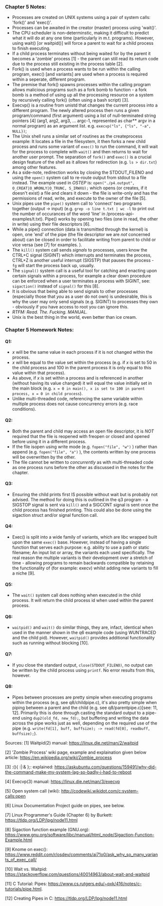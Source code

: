 ### Chapter 5 Notes:
* Processes are created on UNIX systems using a pair of system calls: 'fork()' and 'exec()'.
* Processes can be awaited in the creator (master) process using 'wait()'.
* The CPU scheduler is non-determinstic, making it difficult to predict what it will do at any one time (particularly in m.t. programs). However, using wait() [or waitpid()] will force a parent to wait for a child process to finish executing.
* If a child process terminates without being waited for by the parent it becomes a 'zombie' process [1] - the parent can still read its return code due to the process still existing in the process table [2].
* Fork() is used when a process wants to be run within the calling program, exec() [and variants] are used when a process is required within a seperate, different program.
* The premise that fork() spawns processes within the calling program allows malicious programs such as a fork bomb to function - a fork bomb is a method of using up all the processing resource on a system by recursively calling fork() (often using a bash script) [3].
* Execvp() is a routine from unistd that changes the current process into a different program. The newly altered process then runs a given program/command (first argument) using a list of null-terminated string pointers [4] (arg1, arg2, arg3, ... argc-1, represented as char** argv in a normal program) as an argument list.
e.g. `execvp("ls", {"ls", "-a", NULL})`;
* The Unix shell runs a similar set of routines as the createprocess example: It locates a file in the filesystem, it then forks a new child process and runs some variant of `exec()` to run the command, it will wait for the process to complete with `wait()` and then returns to wait for another user prompt. The separation of `fork()` and `exec()` is a crucial design feature of the shell as it allows for redirection (e.g. `ls > dir.txt`) among other features.
* As a side-note, redirection works by closing the STDOUT_FILENO and using the `open()` system call to re-route output from stdout to a file instead. The example used in _OSTEP_ is: `open("./p4.output", O_CREAT|O_WRONLY|O_TRUNC, S_IRWXU);` which opens (or creates, if it doesn't exist) a file and clears it down - the file is write-only and has the permissions of read, write, and execute to the owner of the file [5].
* Unix pipes use the `pipe()` system call to 'connect' two programs together (output -> input) (e.g. `grep -o line t.txt | wc -l` to print out the number of occurances of the word 'line' in /process-api-examples/t.txt). Pipe() works by opening two files (one in read, the other in write) using their file descriptors [6].
* While a pipe() connection (data is transmitted through the kernel) is open, one 'end' of the pipe (the file descriptor we are _not_ concerned about) can be closed in order to facilitate writing from parent to child or vice versa (see [7] for examples. ).
* The `kill()` system call sends _signals_ to processes, users know the CTRL+C signal (SIGINT) which interrupts and terminates the process, CTRL+Z is another useful interrupt (SIGSTP) that pauses the process - `fg` will start the process back up, usually.
* The `signal()` system call is a useful tool for catching and enacting upon certain signals within a process, for example a clear down procedure can be enforced when a user terminates a process with SIGINT, see: `sigaction()` instead of `signal()` for this [8].
* It is obvious that being able to send signals to other processes (especially those that _you_ as a user do not own) is undesirable, this is why the user may only send signals (e.g. SIGINT) to processes they own - obviously if you have access to root you can ignore this. 
* _RTFM: Read. The. Fucking. MANUAL._
* Unix is the best thing in the world, even better than ice cream.

### Chapter 5 Homework Notes:
#### Q1:
* _x_ will be the same value in each process if it is not changed within the process. 
* _x_ will be equal to the value set within the process (e.g. if _x_ is set to 50 in the child process and 100 in the parent process it is only equal to this value within that process).
* As above, if _x_ is set within a process and is referenced in another (without having its value changed) it will equal the value initially set in the main block (e.g. `x = 0 in main(), x is set to 100 in parent process, x = 0 in child process`). 
* Unlike multi-threaded code, referencing the same variable within multiple process does not cause concurrency errors (e.g. race conditions). 

#### Q2:
* Both the parent and child may access an open file descriptor, it is _NOT_ required that the file is reopened with freopen or closed and opened before using it in a different process.
* If the file isopen using write mode (e.g. `fopen("file", "w")` ) rather than append (e.g. `fopen("file", "a")` ), the contents written by one process will be overwritten by the other.
* The file cannot be written to _concurrently_ as with multi-threaded code as one process runs before the other as discussed in the notes for the chapter.

#### Q3:
* Ensuring the child prints first IS possible without wait but is probably not advised. The method for doing this is outlined in the q3 program - a SIGSTOP signal is sent via `kill()` and a SIGCONT signal is sent once the child process has finished printing. This could also be done using the sigaction struct and/or signal function call.

#### Q4:
* Exec() is split into a wide family of variants, which are libc wrapped built upon the same `exec()` base. However, instead of having a single function that serves each purpose: e.g. ability to use a path or static filename; An input list or array, the variants each used specifically. The real reason the multiple variants is their development over a stretch of time - allowing programs to remain backwards compatible by retaining the functionality of (for example: execv) whilst adding new variants to fill a niche [9].

#### Q5:
* The `wait()` system call does nothing when executed in the child process. It will return the child process id when used within the parent process. 

#### Q6: 
* `waitpid()` and `wait()` do similar things, they are, infact, identical when used in the manner shown in the q6 example code (using WUNTRACED and the child pid). However, `waitpid()` provides additional functionality such as running without blocking [10].

#### Q7:
* If you close the standard output, `close(STDOUT_FILENO)`, no output can be written by the child process using `printf`. No error results from this, however.

#### Q8:
* Pipes between processes are pretty simple when executing programs within the process (e.g, see q8/childpipe.c), it's also pretty simple when piping between a parent and the child (e.g. see q8/parentpipe.c)[see: 11, 12]. Primarily this is done through casting the standard output to a pipe-end using `dup2(old_fd, new_fd);`, but buffering and writing the data across the pipe works just as well, depending on the required use of the pipe (e.g. `write(fd[1], buff, buffsize); -> read(fd[0], readbuff, buffsize);`).

Sources:
[1] Waitpid(2) manual: https://linux.die.net/man/2/waitpid

[2] 'Zombie Process' wiki page, example and explaination given below article: https://en.wikipedia.org/wiki/Zombie_process

[3] :(){ :|:& };: explained: https://askubuntu.com/questions/159491/why-did-the-command-make-my-system-lag-so-badly-i-had-to-reboot

[4] Execvp(3) manual: https://linux.die.net/man/3/execvp

[5] Open system call (wiki): http://codewiki.wikidot.com/c:system-calls:open

[6] Linux Documentation Project guide on pipes, see below.

[7] Linux Programmer's Guide (Chapter 6) by Burkett: https://tldp.org/LDP/lpg/node11.html

[8] Sigaction function example (GNU.org): https://www.gnu.org/software/libc/manual/html_node/Sigaction-Function-Example.html

[9] Knome on exec(): https://www.reddit.com/r/osdev/comments/ai71o0/ask_why_so_many_variants_of_exec_call/

[10] Wait vs. Waitpid: https://stackoverflow.com/questions/40014963/about-wait-and-waitpid

[11] C Tutorial: Pipes: https://www.cs.rutgers.edu/~pxk/416/notes/c-tutorials/pipe.html.

[12] Creating Pipes in C: https://tldp.org/LDP/lpg/node11.html
